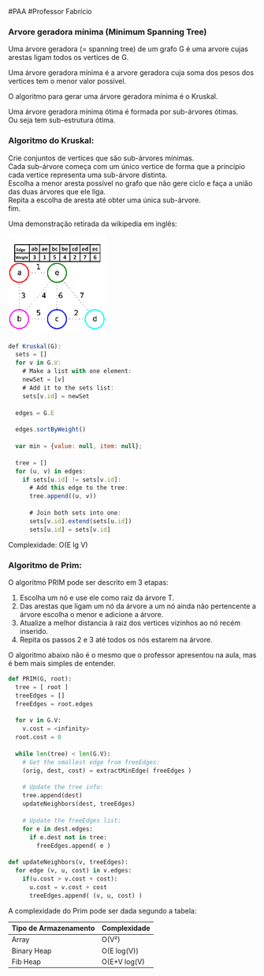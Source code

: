 
#PAA
#Professor Fabrício

### Arvore geradora mínima (Minimum Spanning Tree)

Uma árvore geradora (= spanning tree) de um grafo G é uma arvore cujas
arestas ligam todos os vertices de G.

Uma árvore geradora mínima é a arvore geradora cuja soma dos
pesos dos vertices tem o menor valor possível.

O algoritmo para gerar uma árvore geradora mínima é o Kruskal.

Uma árvore geradora mínima ótima é formada por sub-árvores ótimas.  
Ou seja tem sub-estrutura ótima.

### Algoritmo do Kruskal:

Crie conjuntos de vertices que são sub-árvores mínimas.  
Cada sub-árvore começa com um único vertice de forma que a princípio
cada vertice representa uma sub-árvore distinta.  
Escolha a menor aresta possível no grafo que não gere ciclo
e faça a união das duas árvores que ele liga.  
Repita a escolha de aresta até obter uma única sub-árvore.  
fim.

Uma demonstração retirada da wikipedia em inglês:

![Kruskal demonstration](images/kruskal.gif)

```javascript
def Kruskal(G):
  sets = []
  for v in G.V:
    # Make a list with one element:
    newSet = [v]
    # Add it to the sets list:
    sets[v.id] = newSet

  edges = G.E

  edges.sortByWeight()
  
  var min = {value: null, item: null};

  tree = []
  for (u, v) in edges:
    if sets[u.id] != sets[v.id]:
      # Add this edge to the tree:
      tree.append((u, v))
      
      # Join both sets into one:
      sets[v.id].extend(sets[u.id])
      sets[u.id] = sets[v.id]
```

Complexidade: O(E lg V)

### Algoritmo de Prim:

O algoritmo PRIM pode ser descrito em 3 etapas:

1. Escolha um nó e use ele como raiz da árvore T.
2. Das arestas que ligam um nó da árvore a um nó ainda não pertencente a árvore escolha o menor e adicione a árvore.
3. Atualize a melhor distancia à raiz dos vertices vizinhos ao nó recém inserido.
4. Repita os passos 2 e 3 até todos os nós estarem na árvore.

O algoritmo abaixo não é o mesmo que o professor apresentou na aula, mas é bem mais simples de entender.

```python
def PRIM(G, root):
  tree = [ root ]
  treeEdges = []
  freeEdges = root.edges

  for v in G.V:
    v.cost = <infinity>
  root.cost = 0
  
  while len(tree) < len(G.V):
    # Get the smallest edge from freeEdges:
    (orig, dest, cost) = extractMinEdge( freeEdges )
    
    # Update the tree info:
    tree.append(dest)
    updateNeighbors(dest, treeEdges)
    
    # Update the freeEdges list:
    for e in dest.edges:
      if e.dest not in tree:
        freeEdges.append( e )

def updateNeighbors(v, treeEdges):
  for edge (v, u, cost) in v.edges:
    if(u.cost > v.cost + cost):
      u.cost = v.cost + cost
      treeEdges.append( (v, u, cost) )
```

A complexidade do Prim pode ser dada segundo a tabela:

| Tipo de Armazenamento | Complexidade |
| --------------------- | ------------ |
| Array                 | O(V²)        |
| Binary Heap           | O(E log(V))  |
| Fib Heap              | O(E+V log(V) |







